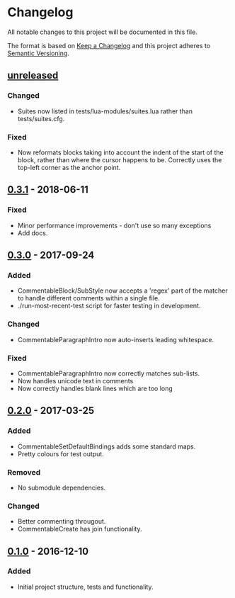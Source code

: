 Changelog
=========

All notable changes to this project will be documented in this file.

The format is based on [Keep a Changelog](http://keepachangelog.com/)
and this project adheres to [Semantic Versioning](http://semver.org/).

[unreleased]
------------

### Changed
- Suites now listed in tests/lua-modules/suites.lua rather than
  tests/suites.cfg.

### Fixed
- Now reformats blocks taking into account the indent of the start of the
  block, rather than where the cursor happens to be. Correctly uses the
  top-left corner as the anchor point.

[0.3.1] - 2018-06-11
--------------------

### Fixed
- Minor performance improvements - don't use so many exceptions
- Add docs.

[0.3.0] - 2017-09-24
--------------------

### Added
- CommentableBlock/SubStyle now accepts a 'regex' part of the matcher to
  handle different comments within a single file.
- ./run-most-recent-test script for faster testing in development.

### Changed
- CommentableParagraphIntro now auto-inserts leading whitespace.

### Fixed
- CommentableParagraphIntro now correctly matches sub-lists.
- Now handles unicode text in comments
- Now correctly handles blank lines which are too long

[0.2.0] - 2017-03-25
--------------------

### Added
- CommentableSetDefaultBindings adds some standard maps.
- Pretty colours for test output.

### Removed
- No submodule dependencies.

### Changed
- Better commenting througout.
- CommentableCreate has join functionality.

[0.1.0] - 2016-12-10
--------------------

### Added
- Initial project structure, tests and functionality.

[unreleased]: https://www.github.com/FalacerSelene/vim-commentable
[0.3.1]: https://www.github.com/FalacerSelene/vim-commentable/tree/0.3.1
[0.3.0]: https://www.github.com/FalacerSelene/vim-commentable/tree/0.3.0
[0.2.0]: https://www.github.com/FalacerSelene/vim-commentable/tree/0.2.0
[0.1.0]: https://www.github.com/FalacerSelene/vim-commentable/tree/0.1.0
